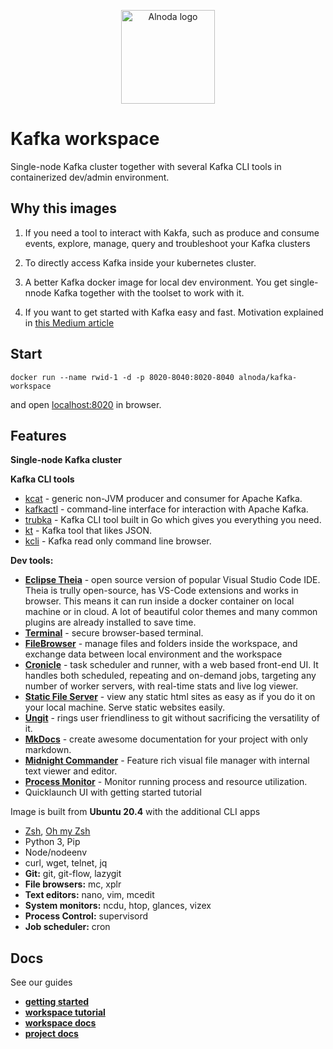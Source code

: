 <p align="center">
  <img src="../../img/Alnoda-white.svg" alt="Alnoda logo" width="150">
</p>  

# Kafka workspace
Single-node Kafka cluster together with several Kafka CLI tools in containerized dev/admin environment. 

## Why this images

1. If you need a tool to interact with Kakfa, such as produce and consume events, explore, manage, query 
and troubleshoot your Kafka clusters

2. To directly access Kafka inside your kubernetes cluster.

3. A better Kafka docker image for local dev environment. You get single-nnode Kafka together with the toolset to work with it.

4. If you want to get started with Kafka easy and fast. Motivation explained in [this Medium article](https://medium.com/@bluxmit/the-better-development-experience-with-kafka-54f15705a8ee)

## Start
 
```
docker run --name rwid-1 -d -p 8020-8040:8020-8040 alnoda/kafka-workspace
```  

and open [localhost:8020](http://localhost:8020) in browser.  

## Features

**Single-node Kafka cluster**

**Kafka CLI tools**

- [kcat](https://github.com/edenhill/kcat) - generic non-JVM producer and consumer for Apache Kafka.
- [kafkactl](https://github.com/deviceinsight/kafkactl) - command-line interface for interaction with Apache Kafka.
- [trubka](https://github.com/xitonix/trubka) - Kafka CLI tool built in Go which gives you everything you need.
- [kt](https://github.com/fgeller/kt) - Kafka tool that likes JSON.
- [kcli](https://github.com/cswank/kcli) - Kafka read only command line browser.

**Dev tools:**

- [**Eclipse Theia**](https://theia-ide.org/docs/) - open source version of popular Visual Studio Code IDE. Theia is trully open-source, has 
VS-Code extensions and works in browser. This means it can run inside a docker container on local machine or in cloud. A lot of beautiful color themes and many common plugins are already installed to save time.  
- [**Terminal**](https://github.com/tsl0922/ttyd) - secure browser-based terminal.
- [**FileBrowser**](https://github.com/filebrowser/filebrowser)  - manage files and folders inside the workspace, and exchange data between local environment and the workspace
- [**Cronicle**](https://github.com/jhuckaby/Cronicle)  - task scheduler and runner, with a web based front-end UI. It handles both scheduled, repeating and on-demand jobs, targeting any number of worker servers, with real-time stats and live log viewer.
- [**Static File Server**](https://github.com/vercel/serve) - view any static html sites as easy as if you do it on your local machine. Serve static websites easily.
- [**Ungit**](https://github.com/FredrikNoren/ungit) - rings user friendliness to git without sacrificing the versatility of it.
- [**MkDocs**](https://squidfunk.github.io/mkdocs-material/)  - create awesome documentation for your project with only markdown. 
- [**Midnight Commander**](https://midnight-commander.org/)  - Feature rich visual file manager with internal text viewer and editor. 
- [**Process Monitor**](https://htop.dev/)  - Monitor running process and resource utilization. 
- Quicklaunch UI with getting started tutorial

Image is built from **Ubuntu 20.4** with the additional CLI apps

- [Zsh](https://www.zsh.org/), [Oh my Zsh](https://ohmyz.sh/)
- Python 3, Pip 
- Node/nodeenv
- curl, wget, telnet, jq
- **Git:** git, git-flow, lazygit 
- **File browsers:** mc, xplr
- **Text editors:** nano, vim, mcedit
- **System monitors:** ncdu, htop, glances, vizex
- **Process Control:** supervisord
- **Job scheduler:** cron


## Docs

See our guides

- [**getting started**](https://docs.alnoda.org/get-started/common-features/)
- [**workspace tutorial**](https://docs.alnoda.org/kafka-workspace/tutorial/)
- [**workspace docs**](https://docs.alnoda.org/kafka-workspace/)
- [**project docs**](https://docs.alnoda.org/)
